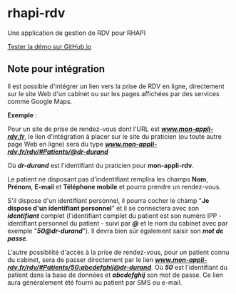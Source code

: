 # rhapi-rdv
Une application de gestion de RDV pour RHAPI

[Tester la démo sur GitHub.io](https://rhapi-project.github.io/rhapi-rdv)


## Note pour intégration

Il est possible d'intégrer un lien vers la prise de RDV en ligne, directement sur le site Web d'un cabinet ou sur les pages affichées par des services comme Google Maps.

**Exemple** : 

Pour un site de prise de rendez-vous dont l'URL est _**www.mon-appli-rdv.fr**_, le lien d'intégration à placer sur le site du praticien (ou toute autre page Web en ligne) sera du type _**www.mon-appli-rdv.fr/rdv/#Patients/@dr-durand**_

Où **_dr-durand_** est l'identifiant du praticien pour **mon-appli-rdv**.

Le patient ne disposant pas d'indentifiant remplira les champs **Nom**, **Prénom**, **E-mail** et **Téléphone mobile** et pourra prendre un rendez-vous.

S'il dispose d'un identifiant personnel, il pourra cocher le champ "**Je dispose d'un identifiant personnel**" et il se connectera avec son **_identifiant_** complet (l'identifiant complet du patient est son numéro IPP - identifiant personnel du patient - suivi par **_@_** et le nom du cabinet avec par exemple "**_50@dr-durand_**"). Il devra bien sûr également saisir son **_mot de passe_**.

L'autre possibilité d'accès à la prise de rendez-vous, pour un patient connu du cabinet, sera de passer directement par le lien **_www.mon-appli-rdv.fr/rdv/#Patients/50:abcdefghij@dr-durand_**. Où **_50_** est l'identifiant du patient dans la base de données et **_abcdefghij_** son mot de passe. Ce lien aura généralement été fourni au patient par SMS ou e-mail.
